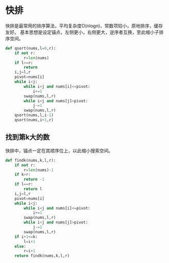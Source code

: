 # 快排

快排是最常用的排序算法，平均复杂度O(nlogn)，常数项较小，原地排序，缓存友好。
基本思想是设定锚点，左侧更小，右侧更大，逆序者互换，至此缩小子排序空间。

```python
def qsort(nums,l=0,r):
    if not r:
        r=len(nums)
    if l>=r:
        return 
    i,j=l,r
    pivot=nums[i]
    while i<j:
        while i<j and nums[i]<=pivot:
            i+=1
        swap(nums,l,r)
        while i<j and nums[j]>pivot:
            j-=1
        swap(nums,l,r)
    qsort(nums,l,i-1)
    qsort(nums,i+1,r)
```

## 找到第k大的数
快排中，锚点一定在其顺序位上，以此缩小搜索空间。

```python
def findk(nums,k,l,r):
    if not r:
        r=len(nums)-1
    if k>r:
        return -1
    if l==r:
        return l
    i,j=l,r
    pivot=nums[i]
    while i<j:
        while i<j and nums[i]<=pivot:
            i+=1
        swap(nums,l,r)
        while i<j and nums[j]>pivot:
            j-=1
        swap(nums,l,r)
    if i+1<=k:
        l=i+1
    else:
        r=i+1
    return findk(nums,k,l,r)
```